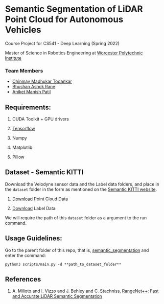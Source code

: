 # Semantic Segmentation of LiDAR Point Cloud for Autonomous Vehicles

Course Project for CS541 - Deep Learning (Spring 2022)

Master of Science in Robotics Engineering at [Worcester Polytechnic Institute](https://www.wpi.edu/)

### Team Members
- [Chinmay Madhukar Todankar](https://github.com/chinmaytodankar)
- [Bhushan Ashok Rane](https://github.com/ranebhushan)
- [Aniket Manish Patil](https://github.com/aniketmpatil)

## Requirements:

1. CUDA Toolkit + GPU drivers

2. [Tensorflow](https://www.tensorflow.org/install)

3. Numpy

4. Matplotlib

5. Pillow

## Dataset - Semantic KITTI

Download the Velodyne sensor data and the Label data folders, and place in the `dataset` folder in the form as mentioned on the [Semantic KITTI website](http://www.semantic-kitti.org/dataset.html#overview).

1. [Download](http://www.cvlibs.net/download.php?file=data_odometry_velodyne.zip) Point Cloud Data

2. [Download](http://www.semantic-kitti.org/assets/data_odometry_labels.zip) Label Data

We will require the path of this `dataset` folder as a argument to the run command.

## Usage Guidelines:

Go to the parent folder of this repo, that is, [semantic_segmentation](.) and enter the command:
```
python3 scripts/main.py -d **path_to_dataset_folder**
```

## References

1. A. Milioto and I. Vizzo and J. Behley and C. Stachniss, [RangeNet++: Fast and Accurate LiDAR Semantic Segmentation](http://www.ipb.uni-bonn.de/wp-content/papercite-data/pdf/milioto2019iros.pdf)
